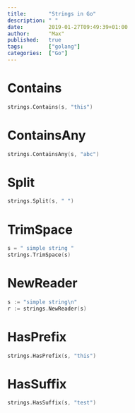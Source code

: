 ```yaml
---
title:       "Strings in Go"
description: " "
date:        2019-01-27T09:49:39+01:00
author:      "Max"
published:   true
tags:        ["golang"]
categories:  ["Go"]
---
```


# Contains

```go
strings.Contains(s, "this")
```

# ContainsAny

```go
strings.ContainsAny(s, "abc")
```

# Split

```GO
strings.Split(s, " ")
```

# TrimSpace

```go
s = " simple string "
strings.TrimSpace(s)
```

# NewReader

```go
s := "simple string\n"
r := strings.NewReader(s)
```

# HasPrefix

```go
strings.HasPrefix(s, "this")
```

# HasSuffix

```GO
strings.HasSuffix(s, "test")
```
